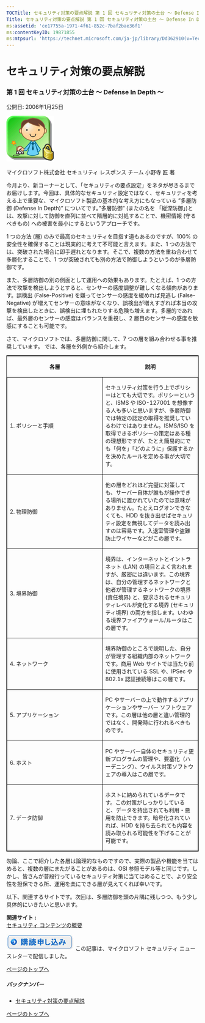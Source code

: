 ```yaml
---
TOCTitle: セキュリティ対策の要点解説 第 1 回 セキュリティ対策の土台 ～ Defense In Depth ～
Title: セキュリティ対策の要点解説 第 1 回 セキュリティ対策の土台 ～ Defense In Depth ～
ms:assetid: 'ce17755a-1971-4f61-852c-7baf2bae36f1'
ms:contentKeyID: 19871855
ms:mtpsurl: 'https://technet.microsoft.com/ja-jp/library/Dd362910(v=TechNet.10)'
---
```


セキュリティ対策の要点解説
==========================

### 第 1 回 セキュリティ対策の土台 ～ Defense In Depth ～

公開日: 2006年1月25日

![](images/Dd362910.SecPoint(ja-jp,TechNet.10).gif)

マイクロソフト株式会社
セキュリティ レスポンス チーム
小野寺 匠 著

今月より、新コーナーとして、「セキュリティの要点設定」をネタが尽きるまでお届けします。今回は、具体的なセキュリティ設定ではなく、セキュリティを考える上で重要な、マイクロソフト製品の基本的な考え方にもなっている ”多層防御 (Defense In Depth)” についてです。”多層防御” (またの名を 「縦深防御」)とは、攻撃に対して防御を直列に並べて階層的に対処することで、機密情報 (守るべきもの) への被害を最小にするというアプローチです。

1 つの方法 (層) のみで最高のセキュリティを目指す道もあるのですが、100% の安全性を確保することは現実的に考えて不可能と言えます。また、1 つの方法では、突破された場合に即手遅れとなります。そこで、複数の方法を重ね合わせて多層化することで、1 つが突破されても別の方法で防御しようというのが多層防御です。

また、多層防御の別の側面として運用への効果もあります。たとえば、1 つの方法で攻撃を検出しようとすると、センサーの感度調整が難しくなる傾向があります。誤検出 (False-Positive) を嫌ってセンサーの感度を緩めれば見逃し (False-Negative) が増えてセンサーの意味がなくなり、誤検出が増えすぎれば本当の攻撃を検出したときに、誤検出に埋もれたりする危険も増えます。多層的であれば、最外層のセンサーの感度はバランスを重視し、2 層目のセンサーの感度を敏感にすることも可能です。

さて、マイクロソフトでは、多層防御に関して、7 つの層を組み合わせる事を推奨しています。
では、各層を外側から紹介します。

<p> </p>
<table style="border:1px solid black;">
<colgroup>
<col width="50%" />
<col width="50%" />
</colgroup>
<thead>
<tr class="header">
<th><p>各層</p></th>
<th><p>説明</p></th>
</tr>
</thead>
<tbody>
<tr class="odd">
<td style="border:1px solid black;"><p>1. ポリシーと手順</p></td>
<td style="border:1px solid black;"><p>セキュリティ対策を行う上でポリシーはとても大切です。ポリシーというと、ISMS や ISO-127001 を想像する人も多いと思いますが、多層防御では特定の認定の取得を推奨しているわけではありません。ISMS/ISO を取得できるポリシーの策定はある種の理想形ですが、たとえ簡易的にでも「何を」「どのように」保護するかを決めたルールを定める事が大切です。</p></td>
</tr>
<tr class="even">
<td style="border:1px solid black;"><p>2. 物理防御</p></td>
<td style="border:1px solid black;"><p>他の層をどれほど完璧に対策しても、サーバー自体が誰もが操作できる場所に置かれていたのでは意味がありません。たとえログオンできなくても、HDD を抜き出せばセキュリティ設定を無視してデータを読み出すのは容易です。入退室管理や盗難防止ワイヤーなどがこの層です。</p></td>
</tr>
<tr class="odd">
<td style="border:1px solid black;"><p>3. 境界防御</p></td>
<td style="border:1px solid black;"><p>境界は、インターネットとイントラネット (LAN) の境目とよく言われますが、厳密には違います。この境界は、自分の管理するネットワークと他者が管理するネットワークの境界 (責任境界) と、要求されるセキュリティレベルが変化する境界 (セキュリティ境界) の両方を指します。いわゆる境界ファイアウォール/ルータはこの層です。</p></td>
</tr>
<tr class="even">
<td style="border:1px solid black;"><p>4. ネットワーク</p></td>
<td style="border:1px solid black;"><p>境界防御のところで説明した、自分が管理する組織内部のネットワークです。商用 Web サイトでは当たり前に使用されている SSL や、IPSec や 802.1x 認証接続等はこの層です。</p></td>
</tr>
<tr class="odd">
<td style="border:1px solid black;"><p>5. アプリケーション</p></td>
<td style="border:1px solid black;"><p>PC やサーバーの上で動作するアプリケーションやサーバー ソフトウェアです。この層は他の層と違い管理的ではなく、開発時に行われるべきものです。</p></td>
</tr>
<tr class="even">
<td style="border:1px solid black;"><p>6. ホスト</p></td>
<td style="border:1px solid black;"><p>PC やサーバー自体のセキュリティ更新プログラムの管理や、要塞化（ハーデニング）、ウイルス対策ソフトウェアの導入はこの層です。</p></td>
</tr>
<tr class="odd">
<td style="border:1px solid black;"><p>7. データ防御</p></td>
<td style="border:1px solid black;"><p>ホストに納められているデータです。この対策がしっかりしていると、データを持出されても利用・悪用を防止できます。暗号化されていれば、HDD を持ち去られても内容を読み取られる可能性を下げることが可能です。</p></td>
</tr>
</tbody>
</table>
  
勿論、ここで紹介した各層は論理的なものですので、実際の製品や機能を当てはめると、複数の層にまたがることがあるのは、OSI 参照モデル等と同じです。しかし、皆さんが普段行っているセキュリティ対策に当てはめることで、より安全性を担保できる所、運用を楽にできる層が見えてくれば幸いです。
  
以下、関連するサイトです。次回は、多層防御を頭の片隅に残しつつ、もう少し具体的にいきたいと思います。
  
**関連サイト** **:**  
[セキュリティ コンテンツの概要](http://www.microsoft.com/japan/technet/security/)
  
[![](images/Dd362910.btn_reg_today(ja-jp,TechNet.10).jpg)](https://technet.microsoft.com/ja-jp/library/d2607610-3137-420b-9bbf-2552bec68922(v=TechNet.10))  
この記事は、マイクロソフト セキュリティ ニュースレターで配信しました。
  
[](#mainsection)[ページのトップへ](#mainsection)
  
##### バックナンバー
  
-   [セキュリティ対策の要点解説](https://technet.microsoft.com/ja-jp/library/f301b3b4-fdcc-43f8-846e-135538db4edf(v=TechNet.10))
  
[](#mainsection)[ページのトップへ](#mainsection)
